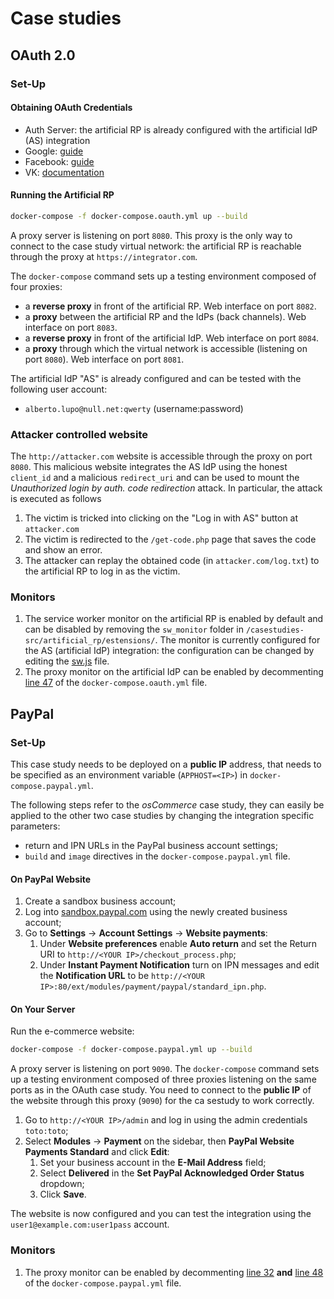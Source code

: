 # Case studies

## OAuth 2.0

### Set-Up

#### Obtaining OAuth Credentials

- Auth Server: the artificial RP is already configured with the artificial IdP (AS) integration
- Google: [guide](https://developers.google.com/identity/protocols/oauth2/web-server#creatingcred)
- Facebook: [guide](https://developers.facebook.com/docs/facebook-login/web#redirecturl)
- VK: [documentation](https://vk.com/dev/authcode_flow_user)

#### Running the Artificial RP

```sh
docker-compose -f docker-compose.oauth.yml up --build
```
A proxy server is listening on port `8080`. 
This proxy is the only way to connect to the case study virtual network: the artificial RP is reachable through the proxy at `https://integrator.com`.

The `docker-compose` command sets up a testing environment composed of four proxies:
- a **reverse proxy** in front of the artificial RP. Web interface on port `8082`.
- a **proxy** between the artificial RP and the IdPs (back channels). Web interface on port `8083`.
- a **reverse proxy** in front of the artificial IdP. Web interface on port `8084`.
- a **proxy** through which the virtual network is accessible (listening on port `8080`). Web interface on port `8081`. 

The artificial IdP "AS" is already configured and can be tested with the following user account:
- `alberto.lupo@null.net:qwerty` (username:password)


### Attacker controlled website

The `http://attacker.com` website is accessible through the proxy on port `8080`.
This malicious website integrates the AS IdP using the honest `client_id` and a malicious `redirect_uri` and can be used to mount the *Unauthorized login by auth. code redirection* attack. In particular, the attack is executed as follows
1. The victim is tricked into clicking on the "Log in with AS" button at `attacker.com`
2. The victim is redirected to the `/get-code.php` page that saves the code and show an error.
3. The attacker can replay the obtained code (in `attacker.com/log.txt`) to the artificial RP to log in as the victim.

### Monitors

1. The service worker monitor on the artificial RP is enabled by default and can be disabled by removing the `sw_monitor` folder in `/casestudies-src/artificial_rp/estensions/`. The monitor is currently configured for the AS (artificial IdP) integration: the configuration can be changed by editing the [sw.js](https://github.com/6Lp5GZYvrcWGwb20/bulwark_experiments/blob/master/casestudies-src/artificial_rp/extensions/sw_monitor/sw.js#L2) file.
2. The proxy monitor on the artificial IdP can be enabled by decommenting [line 47](https://github.com/6Lp5GZYvrcWGwb20/bulwark_experiments/blob/master/casestudies-src/docker-compose.oauth.yml#L47) of the `docker-compose.oauth.yml` file.

## PayPal

### Set-Up

 This case study needs to be deployed on a **public IP** address, that needs to be specified as an environment variable (`APPHOST=<IP>`) in `docker-compose.paypal.yml`.

The following steps refer to the *osCommerce* case study, they can easily be applied to the other two case studies by changing the integration specific parameters:
- return and IPN URLs in the PayPal business account settings;
- `build` and `image` directives in the `docker-compose.paypal.yml` file.

#### On PayPal Website

1. Create a sandbox business account;
2. Log into [sandbox.paypal.com](https://sandbox.paypal.com) using the newly created business account;
3. Go to **Settings** -> **Account Settings** -> **Website payments**:
   1. Under **Website preferences** enable **Auto return** and set the Return URI to `http://<YOUR IP>/checkout_process.php`;
   2. Under **Instant Payment Notification** turn on IPN messages and edit the **Notification URL** to be `http://<YOUR IP>:80/ext/modules/payment/paypal/standard_ipn.php`.

#### On Your Server

Run the e-commerce website:

```sh
docker-compose -f docker-compose.paypal.yml up --build
```

A proxy server is listening on port `9090`.
The `docker-compose` command sets up a testing environment composed of three proxies listening on the same ports as in the OAuth case study.
You need to connect to the **public IP** of the website through this proxy (`9090`) for the ca sestudy to work correctly.

1. Go to `http://<YOUR IP>/admin` and log in using the admin credentials `toto:toto`;
2. Select **Modules** -> **Payment** on the sidebar, then **PayPal Website Payments Standard** and click **Edit**:
   1. Set your business account in the **E-Mail Address** field;
   2. Select **Delivered** in the **Set PayPal Acknowledged Order Status** dropdown;
   3. Click **Save**.

The website is now configured and you can test the integration using the `user1@example.com:user1pass` account.

### Monitors

1. The proxy monitor can be enabled by decommenting [line 32](https://github.com/6Lp5GZYvrcWGwb20/bulwark_experiments/blob/master/casestudies-src/docker-compose.paypal.yml#L32) **and** [line 48](https://github.com/6Lp5GZYvrcWGwb20/bulwark_experiments/blob/master/casestudies-src/docker-compose.paypal.yml#L48) of the `docker-compose.paypal.yml` file.
